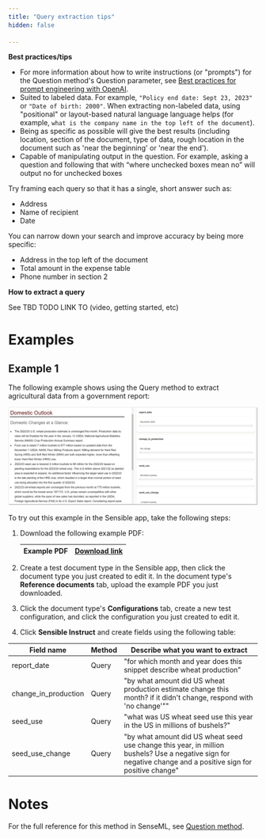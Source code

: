 ```yaml
---
title: "Query extraction tips"
hidden: false

---
```




**Best practices/tips**

- For more information about how to write instructions (or "prompts") for the Question method's Question parameter, see [Best practices for prompt engineering with OpenAI](https://help.openai.com/en/articles/6654000-best-practices-for-prompt-engineering-with-openai-api).
- Suited to labeled data. For example, `"Policy end date: Sept 23, 2023"`  or `"Date of birth: 2000"`. When extracting non-labeled data, using "positional" or layout-based natural language language helps (for example, `what is the company name in the top left of the document`).
- Being as specific as possible will give the best results (including location, section of the document, type of data, rough location in the document such as 'near the beginning' or 'near the end').
- Capable of manipulating output in the question. For example, asking a question and following that with “where unchecked boxes mean no” will output no for unchecked boxes

Try framing each query so that it has a single, short answer such as:

- Address
- Name of recipient
- Date

You can narrow down your search and improve accuracy by being more specific:

- Address in the top left of the document
- Total amount in the expense table
- Phone number in section 2

**How to extract a query**

See TBD TODO LINK TO (video, getting started, etc)

Examples
===

Example 1
---

The following example shows using the Query method to extract agricultural data from a government report:

![Click to enlarge](https://raw.githubusercontent.com/sensible-hq/sensible-docs/main/readme-sync/assets/v0/images/final/query.png)

To try out this example in the Sensible app, take the following steps: 

1. Download the following example PDF:

   | Example PDF | [Download link](https://raw.githubusercontent.com/sensible-hq/sensible-docs/main/readme-sync/assets/v0/pdfs/summarizer_crop.pdf) |
   | ----------- | ------------------------------------------------------------ |

2. Create a test document type in the Sensible app, then click the document type you just created to edit it. In the document type's **Reference documents** tab, upload the example PDF you just downloaded.

3. Click the document type's **Configurations** tab, create a new test configuration, and click the configuration you just created to edit it.

4. Click **Sensible Instruct** and create fields using the following table:

| Field name           | Method | Describe what you want to extract                            |
| -------------------- | ------ | ------------------------------------------------------------ |
| report_date          | Query  | "for which month and year does this snippet describe wheat production" |
| change_in_production | Query  | "by what amount did US wheat production estimate change this month? if it didn't change, respond with 'no change'"" |
| seed_use             | Query  | "what was US wheat seed use this year in the US in millions of bushels?" |
| seed_use_change      | Query  | "by what amount did US wheat seed use change this year, in million bushels? Use a negative sign for negative change and a positive sign for positive change" |

Notes
===

For the full reference for this method in SenseML, see [Question method](doc:question).